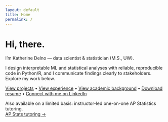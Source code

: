 ```yaml
---
layout: default
title: Home
permalink: /
---
```

<style>.page-heading{display:none}</style>
# Hi, there.

I’m Katherine Delno — data scientist & statistician (M.S., UW).

I design interpretable ML and statistical analyses with reliable, reproducible code in Python/R, and I communicate findings clearly to stakeholders. Explore my work below.

[View projects](/projects/) • [View experience](/experience/) • [View academic background](/experience/) • [Download resume](/assets/resume.pdf) • [Connect with me on LinkedIn](https://www.linkedin.com/in/katherinedelno)

Also available on a limited basis: instructor-led one-on-one AP Statistics tutoring.<br>
[AP Stats tutoring →](/tutoring/)



